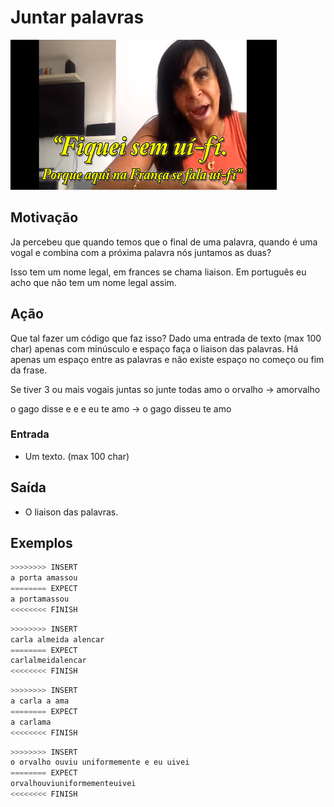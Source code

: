 # Juntar palavras

![_](cover.jpg)

## Motivação

Ja percebeu que quando temos que o final de uma palavra, quando é uma vogal e combina com a próxima palavra nós juntamos as duas?

Isso tem um nome legal, em frances se chama liaison. Em português eu acho que não tem um nome legal assim.

## Ação

Que tal fazer um código que faz isso? Dado uma entrada de texto (max 100 char) apenas com minúsculo e espaço faça o liaison das palavras. Há apenas um espaço entre as palavras e não existe espaço no começo ou fim da frase.

Se tiver 3 ou mais vogais juntas so junte todas amo o orvalho -> amorvalho

o gago disse e e e eu te amo -> o gago disseu te amo

### Entrada

* Um texto. (max 100 char)

## Saída

* O liaison das palavras.

## Exemplos

``` py
>>>>>>>> INSERT
a porta amassou
======== EXPECT
a portamassou
<<<<<<<< FINISH
```

```py
>>>>>>>> INSERT
carla almeida alencar
======== EXPECT
carlalmeidalencar
<<<<<<<< FINISH
```

```py
>>>>>>>> INSERT
a carla a ama
======== EXPECT
a carlama
<<<<<<<< FINISH
```

```py
>>>>>>>> INSERT
o orvalho ouviu uniformemente e eu uivei
======== EXPECT
orvalhouviuniformementeuivei
<<<<<<<< FINISH
```
